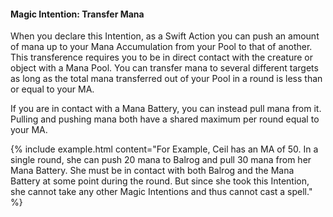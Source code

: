 #### Magic Intention: Transfer Mana

When you declare this Intention, as a Swift Action you can push an amount of mana up to your Mana Accumulation from your Pool to that of another. This transference requires you to be in direct contact with the creature or object with a Mana Pool. You can transfer mana to several different targets as long as the total mana transferred out of your Pool in a round is less than or equal to your MA.

If you are in contact with a Mana Battery, you can instead pull mana from it. Pulling and pushing mana both have a shared maximum per round equal to your MA.

{% include example.html content="For Example, Ceil has an MA of 50. In a single round, she can push 20 mana to Balrog and pull 30 mana from her Mana Battery. She must be in contact with both Balrog and the Mana Battery at some point during the round. But since she took this Intention, she cannot take any other Magic Intentions and thus cannot cast a spell." %}
